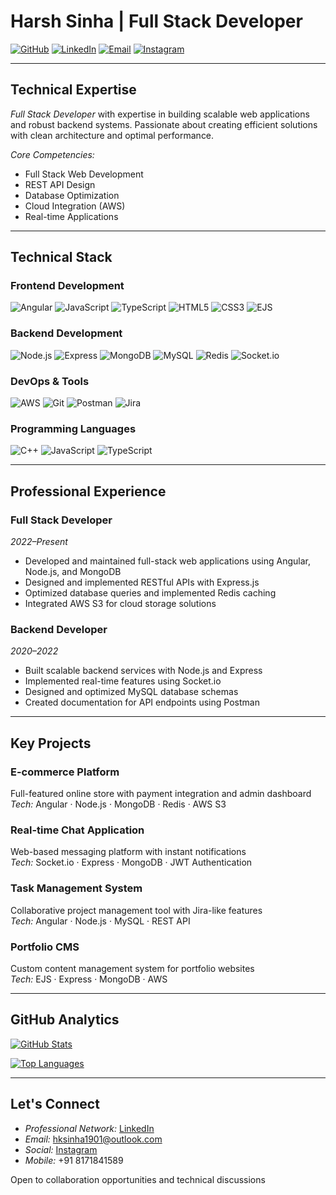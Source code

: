 # Harsh Sinha | Full Stack Developer

[![GitHub](https://img.shields.io/badge/GitHub-181717?style=flat-square&logo=github&logoColor=white)](https://github.com/hksinha01)
[![LinkedIn](https://img.shields.io/badge/LinkedIn-0077B5?style=flat-square&logo=linkedin&logoColor=white)](https://www.linkedin.com/in/harsh-kumar-sinha-6a5b0522b/)
[![Email](https://img.shields.io/badge/Email-D14836?style=flat-square&logo=gmail&logoColor=white)](mailto:hksinha1901@outlook.com)
[![Instagram](https://img.shields.io/badge/Instagram-E4405F?style=flat-square&logo=instagram&logoColor=white)](https://instagram.com/hksinha01)

---

## Technical Expertise

*Full Stack Developer* with expertise in building scalable web applications and robust backend systems. Passionate about creating efficient solutions with clean architecture and optimal performance.

*Core Competencies:*
- Full Stack Web Development
- REST API Design
- Database Optimization
- Cloud Integration (AWS)
- Real-time Applications

---

## Technical Stack

### Frontend Development
![Angular](https://img.shields.io/badge/Angular-DD0031?style=flat-square&logo=angular&logoColor=white)
![JavaScript](https://img.shields.io/badge/JavaScript-F7DF1E?style=flat-square&logo=javascript&logoColor=black)
![TypeScript](https://img.shields.io/badge/TypeScript-3178C6?style=flat-square&logo=typescript&logoColor=white)
![HTML5](https://img.shields.io/badge/HTML5-E34F26?style=flat-square&logo=html5&logoColor=white)
![CSS3](https://img.shields.io/badge/CSS3-1572B6?style=flat-square&logo=css3&logoColor=white)
![EJS](https://img.shields.io/badge/EJS-000000?style=flat-square&logo=ejs&logoColor=white)

### Backend Development
![Node.js](https://img.shields.io/badge/Node.js-339933?style=flat-square&logo=node.js&logoColor=white)
![Express](https://img.shields.io/badge/Express-000000?style=flat-square&logo=express&logoColor=white)
![MongoDB](https://img.shields.io/badge/MongoDB-47A248?style=flat-square&logo=mongodb&logoColor=white)
![MySQL](https://img.shields.io/badge/MySQL-4479A1?style=flat-square&logo=mysql&logoColor=white)
![Redis](https://img.shields.io/badge/Redis-DC382D?style=flat-square&logo=redis&logoColor=white)
![Socket.io](https://img.shields.io/badge/Socket.io-010101?style=flat-square&logo=socket.io&logoColor=white)

### DevOps & Tools
![AWS](https://img.shields.io/badge/AWS-232F3E?style=flat-square&logo=amazon-aws&logoColor=white)
![Git](https://img.shields.io/badge/Git-F05032?style=flat-square&logo=git&logoColor=white)
![Postman](https://img.shields.io/badge/Postman-FF6C37?style=flat-square&logo=postman&logoColor=white)
![Jira](https://img.shields.io/badge/Jira-0052CC?style=flat-square&logo=jira&logoColor=white)

### Programming Languages
![C++](https://img.shields.io/badge/C++-00599C?style=flat-square&logo=c%2B%2B&logoColor=white)
![JavaScript](https://img.shields.io/badge/JavaScript-F7DF1E?style=flat-square&logo=javascript&logoColor=black)
![TypeScript](https://img.shields.io/badge/TypeScript-3178C6?style=flat-square&logo=typescript&logoColor=white)

---

## Professional Experience

### Full Stack Developer
*2022–Present*  
- Developed and maintained full-stack web applications using Angular, Node.js, and MongoDB
- Designed and implemented RESTful APIs with Express.js
- Optimized database queries and implemented Redis caching
- Integrated AWS S3 for cloud storage solutions

### Backend Developer
*2020–2022*  
- Built scalable backend services with Node.js and Express
- Implemented real-time features using Socket.io
- Designed and optimized MySQL database schemas
- Created documentation for API endpoints using Postman

---

## Key Projects

### E-commerce Platform
Full-featured online store with payment integration and admin dashboard  
*Tech:* Angular · Node.js · MongoDB · Redis · AWS S3

### Real-time Chat Application
Web-based messaging platform with instant notifications  
*Tech:* Socket.io · Express · MongoDB · JWT Authentication

### Task Management System
Collaborative project management tool with Jira-like features  
*Tech:* Angular · Node.js · MySQL · REST API

### Portfolio CMS
Custom content management system for portfolio websites  
*Tech:* EJS · Express · MongoDB · AWS

---

## GitHub Analytics

[![GitHub Stats](https://github-readme-stats.vercel.app/api?username=hksinha01&show_icons=true&theme=dark&hide_title=true&count_private=true)](https://github.com/hksinha01)

[![Top Languages](https://github-readme-stats.vercel.app/api/top-langs/?username=hksinha01&layout=compact&theme=dark)](https://github.com/hksinha01)

---

## Let's Connect

- *Professional Network:* [LinkedIn](https://www.linkedin.com/in/harsh-kumar-sinha-6a5b0522b/)
- *Email:* [hksinha1901@outlook.com](mailto:hksinha1901@outlook.com)
- *Social:* [Instagram](https://instagram.com/hksinha01)
- *Mobile:* +91 8171841589

Open to collaboration opportunities and technical discussions

